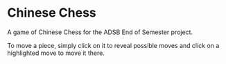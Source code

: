 # Chinese Chess

A game of Chinese Chess for the ADSB End of Semester project.

To move a piece, simply click on it to reveal possible moves and click on a highlighted move to move it there.